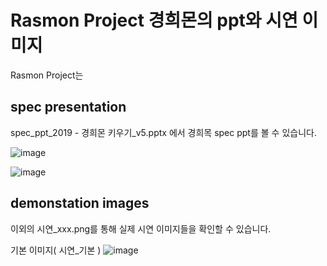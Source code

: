 # Rasmon Project 경희몬의 ppt와 시연 이미지

Rasmon Project는

## spec presentation
spec_ppt_2019 - 경희몬 키우기_v5.pptx
에서 경희목 spec ppt를 볼 수 있습니다.

![image](https://user-images.githubusercontent.com/56705742/128727847-33dea309-092b-400f-80e8-34c62c520125.png)

![image](https://user-images.githubusercontent.com/56705742/128728653-3c83aad8-4485-4ea3-bf22-026bb885bd2d.png)


## demonstation images

이외의 시연_xxx.png를 통해 실제 시연 이미지들을 확인할 수 있습니다.

기본 이미지( 시연_기본 )
![image](https://user-images.githubusercontent.com/56705742/128730844-03dacd74-708a-48e7-8b5a-38d3b6b5c3ec.png)



